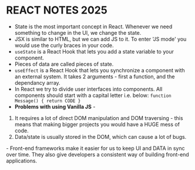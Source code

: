 # REACT NOTES 2025

- State is the most important concept in React. Whenever we need something to change in the UI, we change the state.
- JSX is similar to HTML, but we can add JS to it. To enter 'JS mode' you would use the curly braces in your code. 
- `useState` is a React Hook that lets you add a state variable to your component.
- Pieces of data are called pieces of state. 
- `useEffect` is a React Hook that lets you synchronize a component with an external system. It takes 2 arguments - first a function, and the dependancy array.
- In React we try to divide user interfaces into components. All components should start with a capital letter i.e. below: 
`function Message() { return CODE }`
- <strong>Problems with using Vanilla JS</strong> - 
<ol>
<li>It requires a lot of direct DOM manipulation and DOM traversing - this means that making bigger projects you would have a HUGE mess of code.</li>
  <li>Data/state is usually stored in the DOM, which can cause a lot of bugs.</li>
</ol>
- Front-end frameworks make it easier for us to keep UI and DATA in sync over time. They also give developers a consistent way of building front-end applications. 

